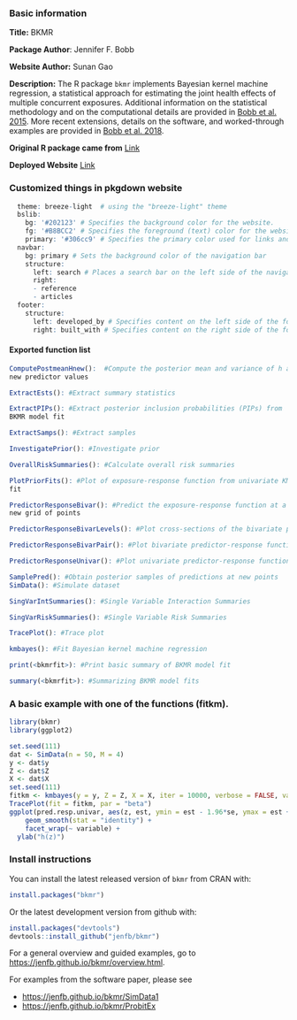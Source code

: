### Basic information

**Title:** BKMR

**Package Author**: Jennifer F. Bobb

**Website Author:** Sunan Gao

**Description:** The R package `bkmr` implements Bayesian kernel machine
regression, a statistical approach for estimating the joint health
effects of multiple concurrent exposures. Additional information on the
statistical methodology and on the computational details are provided in
[Bobb et al.
2015](https://academic.oup.com/biostatistics/article/16/3/493/269719).
More recent extensions, details on the software, and worked-through
examples are provided in [Bobb et al.
2018](https://ehjournal.biomedcentral.com/articles/10.1186/s12940-018-0413-y).

**Original R package came from** [Link](https://github.com/jenfb/bkmr)

**Deployed Website** [Link]()

### Customized things in pkgdown website

``` r
  theme: breeze-light  # using the "breeze-light" theme
  bslib:
    bg: '#202123' # Specifies the background color for the website.
    fg: '#B8BCC2' # Specifies the foreground (text) color for the website.
    primary: '#306cc9' # Specifies the primary color used for links and other elements.
  navbar:
    bg: primary # Sets the background color of the navigation bar
    structure:
      left: search # Places a search bar on the left side of the navigation bar.
      right:
      - reference
      - articles
  footer:
    structure:
      left: developed_by # Specifies content on the left side of the footer
      right: built_with # Specifies content on the right side of the footer
```

#### Exported function list
```r
ComputePostmeanHnew():  #Compute the posterior mean and variance of h at a
new predictor values

ExtractEsts(): #Extract summary statistics

ExtractPIPs(): #Extract posterior inclusion probabilities (PIPs) from
BKMR model fit

ExtractSamps(): #Extract samples

InvestigatePrior(): #Investigate prior

OverallRiskSummaries(): #Calculate overall risk summaries

PlotPriorFits(): #Plot of exposure-response function from univariate KMR
fit

PredictorResponseBivar(): #Predict the exposure-response function at a
new grid of points

PredictorResponseBivarLevels(): #Plot cross-sections of the bivariate predictor-response function

PredictorResponseBivarPair(): #Plot bivariate predictor-response function on a new grid of points

PredictorResponseUnivar(): #Plot univariate predictor-response function on a new grid of points

SamplePred(): #Obtain posterior samples of predictions at new points
SimData(): #Simulate dataset

SingVarIntSummaries(): #Single Variable Interaction Summaries

SingVarRiskSummaries(): #Single Variable Risk Summaries

TracePlot(): #Trace plot

kmbayes(): #Fit Bayesian kernel machine regression

print(<bkmrfit>): #Print basic summary of BKMR model fit

summary(<bkmrfit>): #Summarizing BKMR model fits
```

### A basic example with one of the functions (fitkm).

``` r
library(bkmr)
library(ggplot2)

set.seed(111)
dat <- SimData(n = 50, M = 4)
y <- dat$y
Z <- dat$Z
X <- dat$X
set.seed(111)
fitkm <- kmbayes(y = y, Z = Z, X = X, iter = 10000, verbose = FALSE, varsel = TRUE)
TracePlot(fit = fitkm, par = "beta")
ggplot(pred.resp.univar, aes(z, est, ymin = est - 1.96*se, ymax = est + 1.96*se)) + 
    geom_smooth(stat = "identity") + 
    facet_wrap(~ variable) +
  ylab("h(z)")
```

### Install instructions

You can install the latest released version of `bkmr` from CRAN with:

``` r
install.packages("bkmr")
```

Or the latest development version from github with:

``` r
install.packages("devtools")
devtools::install_github("jenfb/bkmr")
```

For a general overview and guided examples, go to
<https://jenfb.github.io/bkmr/overview.html>.

For examples from the software paper, please see

-   <https://jenfb.github.io/bkmr/SimData1>
-   <https://jenfb.github.io/bkmr/ProbitEx>

